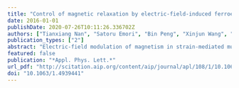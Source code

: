 ```yaml
---
title: "Control of magnetic relaxation by electric-field-induced ferroelectric phase transition and inhomogeneous domain switching"
date: 2016-01-01
publishDate: 2020-07-26T10:11:26.336702Z
authors: ["Tianxiang Nan", "Satoru Emori", "Bin Peng", "Xinjun Wang", "Zhongqiang Hu", "Li Xie", "Yuan Gao", "Hwaider Lin", "Jie Jiao", "Haosu Luo", "David Budil", "John G. Jones", "Brandon M. Howe", "Gail J. Brown", "Ming Liu", "Nian Sun"]
publication_types: ["2"]
abstract: "Electric-field modulation of magnetism in strain-mediated multiferroic heterostructures is considered a promising scheme for enabling memory and magnetic microwave devices with ultralow power consumption. However, it is not well understood how electric-field-induced strain influences magnetic relaxation, an important physical process for device applications. Here, we investigate resonant magnetization dynamics in ferromagnet/ferroelectric multiferroic heterostructures, FeGaB/PMN-PT and NiFe/PMN-PT, in two distinct strain states provided by electric-field-induced ferroelectric phase transition. The strain not only modifies magnetic anisotropy but also magnetic relaxation. In FeGaB/PMN-PT, we observe a nearly two-fold change in intrinsic Gilbert damping by electric field, which is attributed to strain-induced tuning of spin-orbit coupling. By contrast, a small but measurable change in extrinsic linewidth broadening is attributed to inhomogeneous ferroelastic domain switching during the phase transition of the PMN-PT substrate."
featured: false
publication: "*Appl. Phys. Lett.*"
url_pdf: "http://scitation.aip.org/content/aip/journal/apl/108/1/10.1063/1.4939441"
doi: "10.1063/1.4939441"
---
```


